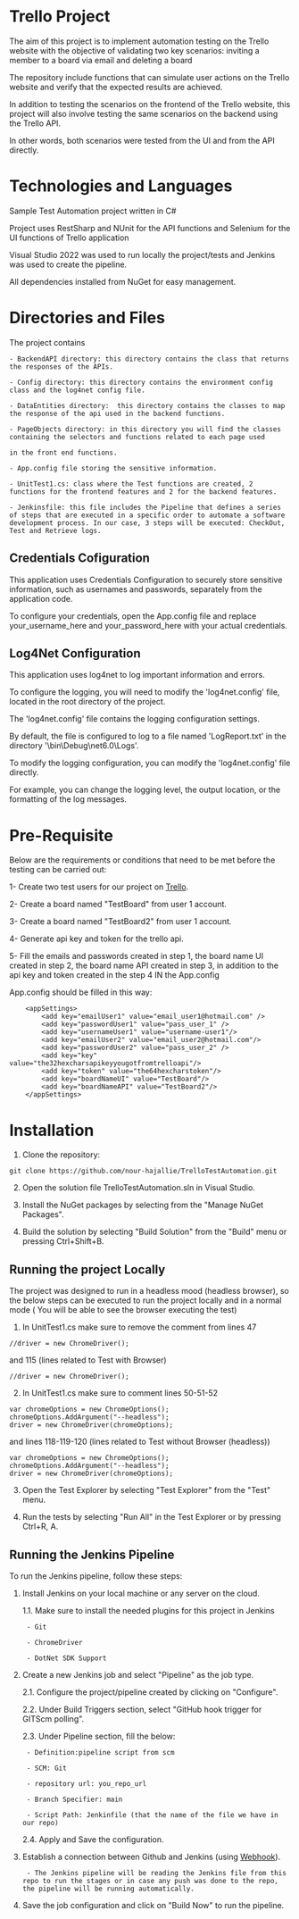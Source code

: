# Trello Project

The aim of this project is to implement automation testing on the Trello website with the objective of validating two key scenarios: inviting a member to a board via email and deleting a board

The repository include functions that can simulate user actions on the Trello website and verify that the expected results are achieved.

In addition to testing the scenarios on the frontend of the Trello website, this project will also involve testing the same scenarios on the backend using the Trello API.

In other words, both scenarios were tested from the UI and from the API directly.

# Technologies and Languages

Sample Test Automation project written in C#

Project uses RestSharp and NUnit for the API functions and Selenium for the UI functions of Trello application

Visual Studio 2022 was used to run locally the project/tests and Jenkins was used to create the pipeline.

All dependencies installed from NuGet for easy management.

# Directories and Files

The project contains 

	- BackendAPI directory: this directory contains the class that returns the responses of the APIs.

	- Config directory: this directory contains the environment config class and the log4net config file.

	- DataEntities directory:  this directory contains the classes to map the response of the api used in the backend functions.
	
	- PageObjects directory: in this directory you will find the classes containing the selectors and functions related to each page used 
	
	in the front end functions.

	- App.config file storing the sensitive information.

	- UnitTest1.cs: class where the Test functions are created, 2 functions for the frontend features and 2 for the backend features.

	- Jenkinsfile: this file includes the Pipeline that defines a series of steps that are executed in a specific order to automate a software development process. In our case, 3 steps will be executed: CheckOut, Test and Retrieve logs.

## Credentials Cofiguration

This application uses Credentials Configuration to securely store sensitive information, such as usernames and passwords, separately from the application code.

To configure your credentials, open the App.config file and replace your_username_here and your_password_here with your actual credentials.

## Log4Net Configuration

This application uses log4net to log important information and errors. 

To configure the logging, you will need to modify the 'log4net.config' file, located in the root directory of the project.

The 'log4net.config' file contains the logging configuration settings. 

By default, the file is configured to log to a file named 'LogReport.txt' in the directory '\bin\Debug\net6.0\Logs'.

To modify the logging configuration, you can modify the 'log4net.config' file directly. 

For example, you can change the logging level, the output location, or the formatting of the log messages.


# Pre-Requisite

Below are the requirements or conditions that need to be met before the testing can be carried out:

1- Create two test users for our project on [Trello](https://www.trello.com).

2- Create a board named "TestBoard" from user 1 account.

3- Create a board named "TestBoard2" from user 1 account. 

4- Generate api key and token for the trello api.

5- Fill the emails and passwords created in step 1, the board name UI created in step 2, the board name API created in step 3, in addition to the api key and token created in the step 4 IN the App.config

App.config should be filled in this way: 

```
	<appSettings>
		<add key="emailUser1" value="email_user1@hotmail.com" />
		<add key="passwordUser1" value="pass_user_1" />
		<add key="usernameUser1" value="username-user1"/>
		<add key="emailUser2" value="email_user2@hotmail.com"/>
		<add key="passwordUser2" value="pass_user_2" />
		<add key="key" value="the32hexcharsapikeyyougotfromtrelloapi"/>
		<add key="token" value="the64hexcharstoken"/>
		<add key="boardNameUI" value="TestBoard"/>
		<add key="boardNameAPI" value="TestBoard2"/>
	</appSettings>
```

# Installation
1.	Clone the repository: 

```
git clone https://github.com/nour-hajallie/TrelloTestAutomation.git
```

2.	Open the solution file TrelloTestAutomation.sln in Visual Studio.

3.	Install the NuGet packages by selecting from the "Manage NuGet Packages".

4. Build the solution by selecting "Build Solution" from the "Build" menu or pressing Ctrl+Shift+B.

## Running the project Locally

The project was designed to run in a headless mood (headless browser), so the below steps can be executed to run the project locally and in a normal mode ( You will be able to see the browser executing the test)

1. In UnitTest1.cs make sure to remove the comment from lines 47 
```
//driver = new ChromeDriver();
```

and 115 (lines related to Test with Browser) 

```
//driver = new ChromeDriver();
```

2. In UnitTest1.cs make sure to comment lines 50-51-52 

```
var chromeOptions = new ChromeOptions();
chromeOptions.AddArgument("--headless");
driver = new ChromeDriver(chromeOptions);
```


and lines 118-119-120 (lines related to Test without Browser (headless))

```
var chromeOptions = new ChromeOptions();
chromeOptions.AddArgument("--headless");
driver = new ChromeDriver(chromeOptions);
```

3. Open the Test Explorer by selecting "Test Explorer" from the "Test" menu.

4. Run the tests by selecting "Run All" in the Test Explorer or by pressing Ctrl+R, A.

## Running the Jenkins Pipeline

To run the Jenkins pipeline, follow these steps:

1. Install Jenkins on your local machine or any server on the cloud.

	1.1. Make sure to install the needed plugins for this project in Jenkins

		- Git

		- ChromeDriver

		- DotNet SDK Support

2. Create a new Jenkins job and select "Pipeline" as the job type.

	2.1. Configure the project/pipeline created by clicking on "Configure".

	2.2. Under Build Triggers section, select "GitHub hook trigger for GITScm polling".

	2.3. Under Pipeline section, fill the below:

		- Definition:pipeline script from scm 
		
		- SCM: Git 
		
		- repository url: you_repo_url 

		- Branch Specifier: main 

		- Script Path: Jenkinfile (that the name of the file we have in our repo)

	2.4. Apply and Save the configuration.

3. Establish a connection between Github and Jenkins (using [Webhook](https://www.cprime.com/resources/blog/how-to-integrate-jenkins-github/)).
	
		- The Jenkins pipeline will be reading the Jenkins file from this repo to run the stages or in case any push was done to the repo, the pipeline will be running automatically.

4. Save the job configuration and click on "Build Now" to run the pipeline.